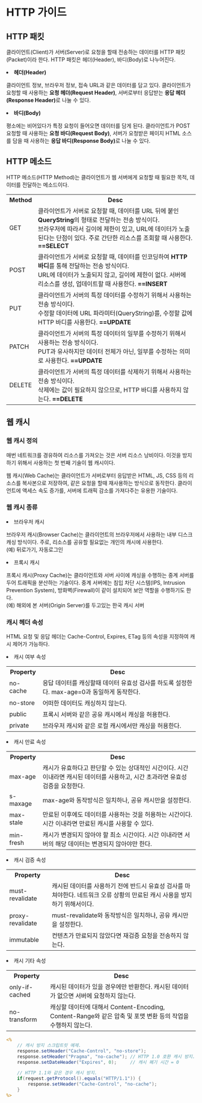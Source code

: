<h1>HTTP 가이드</h1>

<h2>HTTP 패킷</h2>
<p>클라이언트(Client)가 서버(Server)로 요청을 할때 전송하는 데이터를 HTTP 패킷(Packet)이라 한다. HTTP 패킷은 헤더(Header), 바디(Body)로 나누어진다.</p>
<li><b>헤더(Header)</b></li>
<p>클라이언트 정보, 브라우저 정보, 접속 URL과 같은 데이터를 담고 있다. 클라이언트가 요청할 때 사용하는 <b>요청 헤더(Request Header)</b>, 서버로부터 응답받는 <b>응답 헤더(Response Header)</b>로 나눌 수 있다.</p>
<li><b>바디(Body)</b></li>
<p>평소에는 비어있다가 특정 요청이 들어오면 데이터를 담게 된다. 클라이언트가 POST 요청할 때 사용하는 <b>요청 바디(Request Body)</b>, 서버가 요청받은 페이지 HTML 소스를 담을 때 사용하는 <b>응답 바디(Response Body)</b>로 나눌 수 있다.</p>

<h2>HTTP 메소드</h2>
<p>HTTP 메소드(HTTP Method)는 클라이언트가 웹 서버에게 요청할 때 필요한 목적, 데이터를 전달하는 메소드이다.</p>
<table>
    <th>Method</th>
    <th>Desc</th>
    <tr>
        <td>GET</td>
        <td>클라이언트가 서버로 요청할 때, 데이터를 URL 뒤에 붙인 <b>QueryString</b>의 형태로 전달하는 전송 방식이다.<br>브라우저에 따라서 길이에 제한이 있고, URL에 데이터가 노출된다는 단점이 있다. 주로 간단한 리소스를 조회할 때 사용한다. <b>==SELECT</b></td>
    </tr>
    <tr>
        <td>POST</td>
        <td>클라이언트가 서버로 요청할 때, 데이터를 인코딩하여 <b>HTTP 바디</b>를 통해 전달하는 전송 방식이다.<br>URL에 데이터가 노출되지 않고, 길이에 제한이 없다. 서버에 리소스를 생성, 업데이트할 때 사용한다. <b>==INSERT</b></td>
    </tr>
    <tr>
        <td>PUT</td>
        <td>클라이언트가 서버의 특정 데이터를 수정하기 위해서 사용하는 전송 방식이다.<br>수정할 데이터에 URL 파라미터(QueryString)를, 수정할 값에 HTTP 바디를 사용한다. <b>==UPDATE</b></td>
    </tr>
    <tr>
        <td>PATCH</td>
        <td>클라이언트가 서버의 특정 데이터의 일부를 수정하기 위해서 사용하는 전송 방식이다.<br>PUT과 유사하지만 데이터 전체가 아닌, 일부를 수정하는 의미로 사용한다. <b>==UPDATE</b></td>
    </tr>
    <tr>
        <td>DELETE</td>
        <td>클라이언트가 서버의 특정 데이터를 삭제하기 위해서 사용하는 전송 방식이다.<br>삭제에는 값이 필요하지 않으므로, HTTP 바디를 사용하지 않는다. <b>==DELETE</b></td>
    </tr>
</table>

<h2>웹 캐시</h2>
<h3>웹 캐시 정의</h3>
<p>매번 네트워크를 경유하여 리소스를 가져오는 것은 서버 리소스 낭비이다. 이것을 방지하기 위해서 사용하는 첫 번째 기술이 웹 캐시이다.</p>
<p>웹 캐시(Web Cache)는 클라이언트가 서버로부터 응답받은 HTML, JS, CSS 등의 리소스를 복사본으로 저장하여, 같은 요청을 할때 재사용하는 방식으로 동작한다. 클라이언트에 액세스 속도 증가를, 서버에 트래픽 감소를 가져다주는 유용한 기술이다.</p>

<h3>웹 캐시 종류</h3>
<li>브라우저 캐시</li>
<p>브라우저 캐시(Browser Cache)는 클라이언트의 브라우저에서 사용하는 내부 디스크 캐싱 방식이다. 주로, 리소스를 공유할 필요없는 개인의 캐시에 사용한다.<br>(예) 뒤로가기, 자동로그인</p>
<li>프록시 캐시</li>
<p>프록시 캐시(Proxy Cache)는 클라이언트와 서버 사이에 캐싱을 수행하는 중계 서버를 두어 트래픽을 분산하는 기술이다. 중계 서버에는 침입 차단 시스템(IPS, Intrusion Prevention System), 방화벽(Firewall)이 같이 설치되어 보안 역할을 수행하기도 한다.<br>(예) 해외에 본 서버(Origin Server)를 두고있는 한국 캐시 서버</p>

<h3>캐시 헤더 속성</h3>
<p>HTML 요청 및 응답 헤더는 Cache-Control, Expires, ETag 등의 속성을 지정하여 캐시 제어가 가능하다.</p>

<li>캐시 여부 속성</li>
<table>
    <th>Property</th>
    <th>Desc</th>
    <tr>
        <td>no-cache</td>
        <td>응답 데이터를 캐싱할때 데이터 유효성 검사를 하도록 설정한다. max-age=0과 동일하게 동작한다.</td>
    </tr>
    <tr>
        <td>no-store</td>
        <td>어떠한 데이터도 캐싱하지 않는다.</td>
    </tr>
    <tr>
        <td>public</td>
        <td>프록시 서버와 같은 공유 캐시에서 캐싱을 허용한다.</td>
    </tr>
    <tr>
        <td>private</td>
        <td>브라우저 캐시와 같은 로컬 캐시에서만 캐싱을 허용한다.</td>
    </tr>
</table>

<li>캐시 만료 속성</li>
<table>
    <th>Property</th>
    <th>Desc</th>
    <tr>
        <td>max-age</td>
        <td>캐시가 유효하다고 판단할 수 있는 상대적인 시간이다. 시간 이내라면 캐시된 데이터를 사용하고, 시간 초과라면 유효성 검증을 요청한다.</td>
    </tr>
    <tr>
        <td>s-maxage</td>
        <td>max-age와 동작방식은 일치하나, 공유 캐시만을 설정한다.</td>
    </tr>
    <tr>
        <td>max-stale</td>
        <td>만료된 이후에도 데이터를 사용하는 것을 허용하는 시간이다. 시간 이내라면 만료된 캐시를 사용할 수 있다.</td>
    </tr>
    <tr>
        <td>min-fresh</td>
        <td>캐시가 변경되지 않아야 할 최소 시간이다. 시간 이내라면 서버의 해당 데이터는 변경되지 않아야만 한다.</td>
    </tr>
</table>

<li>캐시 검증 속성</li>
<table>
    <th>Property</th>
    <th>Desc</th>
    <tr>
        <td>must-revalidate</td>
        <td>캐시된 데이터를 사용하기 전에 반드시 유효성 검사를 마쳐야한다. 네트워크 오류 상황의 만료된 캐시 사용을 방지하기 위해서이다.</td>
    </tr>
    <tr>
        <td>proxy-revalidate</td>
        <td>must-revalidate와 동작방식은 일치하나, 공유 캐시만을 설정한다.</td>
    </tr>
    <tr>
        <td>immutable</td>
        <td>컨텐츠가 만료되지 않았다면 재검증 요청을 전송하지 않는다.</td>
    </tr>
</table>

<li>캐시 기타 속성</li>
<table>
    <th>Property</th>
    <th>Desc</th>
    <tr>
        <td>only-if-cached</td>
        <td>캐시된 데이터가 있을 경우에만 반환한다. 캐시된 데이터가 없으면 서버에 요청하지 않는다.</td>
    </tr>
    <tr>
        <td>no-transform</td>
        <td>캐싱할 데이터에 대해서 Content-Encoding, Content-Range와 같은 압축 및 포맷 변환 등의 작업을 수행하지 않는다.</td>
    </tr>
</table>

```jsp
<%
    // 캐시 방지 스크립트릿 예제.
    response.setHeader("Cache-Control", "no-store");
    response.setHeader("Pragma", "no-cache"); // HTTP 1.0 호환 캐시 방지.
    response.setDateHeader("Expires", 0);     // 캐시 폐기 시간 = 0

    // HTTP 1.1와 같은 경우 캐시 방지.
    if(request.getProtocol().equals("HTTP/1.1")) {
        response.setHeader("Cache-Control", "no-cache");
    }
%>
```